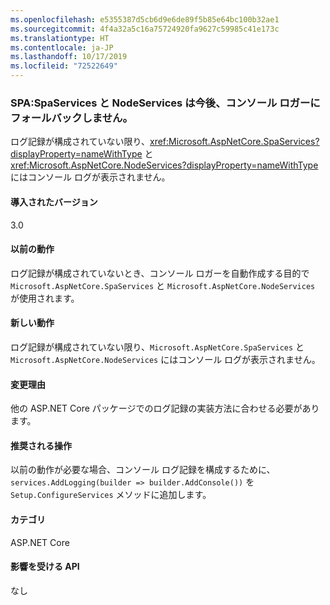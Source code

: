 ```yaml
---
ms.openlocfilehash: e5355387d5cb6d9e6de89f5b85e64bc100b32ae1
ms.sourcegitcommit: 4f4a32a5c16a75724920fa9627c59985c41e173c
ms.translationtype: HT
ms.contentlocale: ja-JP
ms.lasthandoff: 10/17/2019
ms.locfileid: "72522649"
---
```

### <a name="spas-spaservices-and-nodeservices-no-longer-fall-back-to-console-logger"></a>SPA:SpaServices と NodeServices は今後、コンソール ロガーにフォールバックしません。

ログ記録が構成されていない限り、<xref:Microsoft.AspNetCore.SpaServices?displayProperty=nameWithType> と <xref:Microsoft.AspNetCore.NodeServices?displayProperty=nameWithType> にはコンソール ログが表示されません。

#### <a name="version-introduced"></a>導入されたバージョン

3.0

#### <a name="old-behavior"></a>以前の動作

ログ記録が構成されていないとき、コンソール ロガーを自動作成する目的で `Microsoft.AspNetCore.SpaServices` と `Microsoft.AspNetCore.NodeServices` が使用されます。

#### <a name="new-behavior"></a>新しい動作

ログ記録が構成されていない限り、`Microsoft.AspNetCore.SpaServices` と `Microsoft.AspNetCore.NodeServices` にはコンソール ログが表示されません。

#### <a name="reason-for-change"></a>変更理由

他の ASP.NET Core パッケージでのログ記録の実装方法に合わせる必要があります。

#### <a name="recommended-action"></a>推奨される操作

以前の動作が必要な場合、コンソール ログ記録を構成するために、`services.AddLogging(builder => builder.AddConsole())` を `Setup.ConfigureServices` メソッドに追加します。

#### <a name="category"></a>カテゴリ

ASP.NET Core

#### <a name="affected-apis"></a>影響を受ける API

なし

<!--

#### Affected APIs

Not detectable via API analysis

-->
